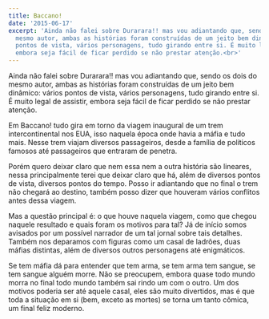 ```yaml
---
title: Baccano!
date: '2015-06-17'
excerpt: 'Ainda não falei sobre Durarara!! mas vou adiantando que, sendo os dois do
  mesmo autor, ambas as histórias foram construídas de um jeito bem dinâmico: vários
  pontos de vista, vários personagens, tudo girando entre si. É muito legal de assistir,
  embora seja fácil de ficar perdido se não prestar atenção.<br>'
---
```




Ainda não falei sobre Durarara!! mas vou adiantando que, sendo os dois
do mesmo autor, ambas as histórias foram construídas de um jeito bem
dinâmico: vários pontos de vista, vários personagens, tudo girando entre
si. É muito legal de assistir, embora seja fácil de ficar perdido se não
prestar atenção.

Em Baccano! tudo gira em torno da viagem inaugural de um trem
intercontinental nos EUA, isso naquela época onde havia a máfia e tudo
mais. Nesse trem viajam diversos passageiros, desde a família de
políticos famosos até passageiros que entraram de penetra.

Porém quero deixar claro que nem essa nem a outra história são lineares,
nessa principalmente terei que deixar claro que há, além de diversos
pontos de vista, diversos pontos do tempo. Posso ir adiantando que no
final o trem não chegará ao destino, também posso dizer que houveram
vários conflitos antes dessa viagem.

Mas a questão principal é: o que houve naquela viagem, como que chegou
naquele resultado e quais foram os motivos para tal? Já de início somos
avisados por um possível narrador de um tal jornal sobre tais detalhes.
Também nos deparamos com figuras como um casal de ladrões, duas máfias
distintas, além de diversos outros personagens até enigmáticos.

Se tem máfia dá para entender que tem arma, se tem arma tem sangue, se
tem sangue alguém morre. Não se preocupem, embora quase todo mundo morra
no final todo mundo também sai rindo um com o outro. Um dos motivos
poderia ser até aquele casal, eles são muito divertidos, mas é que toda
a situação em si (bem, exceto as mortes) se torna um tanto cômica, um
final feliz moderno.


